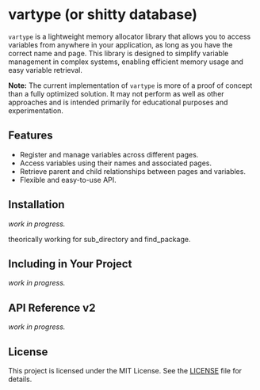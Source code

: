 # vartype (or shitty database)

`vartype` is a lightweight memory allocator library that allows you to access variables from anywhere in your application, as long as you have the correct name and page. This library is designed to simplify variable management in complex systems, enabling efficient memory usage and easy variable retrieval.

**Note:** The current implementation of `vartype` is more of a proof of concept than a fully optimized solution. It may not perform as well as other approaches and is intended primarily for educational purposes and experimentation.

## Features

- Register and manage variables across different pages.
- Access variables using their names and associated pages.
- Retrieve parent and child relationships between pages and variables.
- Flexible and easy-to-use API.

## Installation

*work in progress.*

theorically working for sub_directory and find_package.

## Including in Your Project

*work in progress.*

## API Reference v2

*work in progress.*

## License

This project is licensed under the MIT License. See the [LICENSE](LICENSE.txt) file for details.
